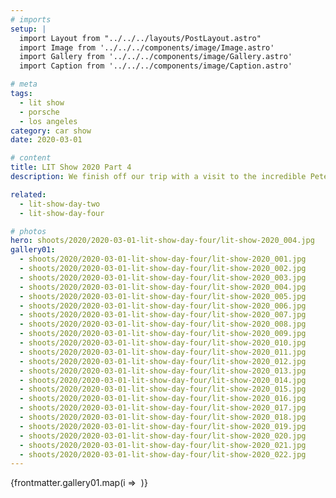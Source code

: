```yaml
---
# imports
setup: |
  import Layout from "../../../layouts/PostLayout.astro"
  import Image from '../../../components/image/Image.astro'
  import Gallery from '../../../components/image/Gallery.astro'
  import Caption from '../../../components/image/Caption.astro'

# meta
tags:
  - lit show
  - porsche
  - los angeles
category: car show
date: 2020-03-01

# content
title: LIT Show 2020 Part 4
description: We finish off our trip with a visit to the incredible Petersen Museum to see an original 550 Spyder.

related:
  - lit-show-day-two
  - lit-show-day-four

# photos
hero: shoots/2020/2020-03-01-lit-show-day-four/lit-show-2020_004.jpg
gallery01:
  - shoots/2020/2020-03-01-lit-show-day-four/lit-show-2020_001.jpg
  - shoots/2020/2020-03-01-lit-show-day-four/lit-show-2020_002.jpg
  - shoots/2020/2020-03-01-lit-show-day-four/lit-show-2020_003.jpg
  - shoots/2020/2020-03-01-lit-show-day-four/lit-show-2020_004.jpg
  - shoots/2020/2020-03-01-lit-show-day-four/lit-show-2020_005.jpg
  - shoots/2020/2020-03-01-lit-show-day-four/lit-show-2020_006.jpg
  - shoots/2020/2020-03-01-lit-show-day-four/lit-show-2020_007.jpg
  - shoots/2020/2020-03-01-lit-show-day-four/lit-show-2020_008.jpg
  - shoots/2020/2020-03-01-lit-show-day-four/lit-show-2020_009.jpg
  - shoots/2020/2020-03-01-lit-show-day-four/lit-show-2020_010.jpg
  - shoots/2020/2020-03-01-lit-show-day-four/lit-show-2020_011.jpg
  - shoots/2020/2020-03-01-lit-show-day-four/lit-show-2020_012.jpg
  - shoots/2020/2020-03-01-lit-show-day-four/lit-show-2020_013.jpg
  - shoots/2020/2020-03-01-lit-show-day-four/lit-show-2020_014.jpg
  - shoots/2020/2020-03-01-lit-show-day-four/lit-show-2020_015.jpg
  - shoots/2020/2020-03-01-lit-show-day-four/lit-show-2020_016.jpg
  - shoots/2020/2020-03-01-lit-show-day-four/lit-show-2020_017.jpg
  - shoots/2020/2020-03-01-lit-show-day-four/lit-show-2020_018.jpg
  - shoots/2020/2020-03-01-lit-show-day-four/lit-show-2020_019.jpg
  - shoots/2020/2020-03-01-lit-show-day-four/lit-show-2020_020.jpg
  - shoots/2020/2020-03-01-lit-show-day-four/lit-show-2020_021.jpg
  - shoots/2020/2020-03-01-lit-show-day-four/lit-show-2020_022.jpg
---
```


<div class="gallery">
    {frontmatter.gallery01.map(i =>
        <Gallery file={i}>
            <Image
                file={i}
            />
            <Caption file={i} showDesc=true />
        </Gallery>
    )}
</div>